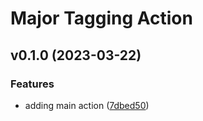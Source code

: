 # Major Tagging Action

## v0.1.0 (2023-03-22)


### Features

* adding main action ([7dbed50](https://github.com/Lupise/major-tagging-action/commit/7dbed5011de3b0714caf8d3571c41b8109efc910))
